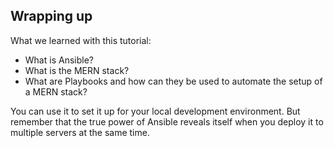 ## Wrapping up

What we learned with this tutorial:
* What is Ansible?
* What is the MERN stack?
* What are Playbooks and how can they be used to automate the setup of a MERN stack?

You can use it to set it up for your local development environment. 
But remember that the true power of Ansible reveals itself when you deploy it to multiple servers at the same time.


